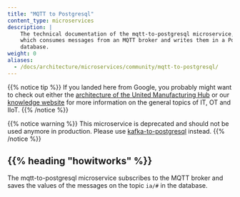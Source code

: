 ```yaml
---
title: "MQTT to Postgresql"
content_type: microservices
description: |
    The technical documentation of the mqtt-to-postgresql microservice,
    which consumes messages from an MQTT broker and writes them in a PostgreSQL
    database.
weight: 0
aliases:
  - /docs/architecture/microservices/community/mqtt-to-postgresql/
---
```


<!-- overview -->
{{% notice tip %}}
If you landed here from Google, you probably might want to check out either the
[architecture of the United Manufacturing Hub](/docs/architecture/)
or our [knowledge website](https://learn.umh.app) for more information on the
general topics of IT, OT and IIoT.
{{% /notice %}}

{{% notice warning %}}
This microservice is deprecated and should not be used anymore in production.
Please use [kafka-to-postgresql](/docs/architecture/microservices/core/kafka-to-postgresql) instead.
{{% /notice %}}

## {{% heading "howitworks" %}}

The mqtt-to-postgresql microservice subscribes to the MQTT broker and saves
the values of the messages on the topic `ia/#` in the database.

<!-- body -->
